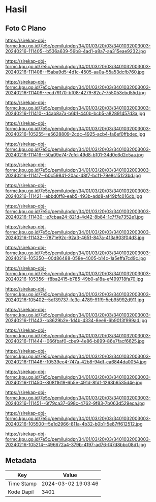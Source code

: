 # Hasil

## Foto C Plano

https://sirekap-obj-formc.kpu.go.id/7e5c/pemilu/pdpr/34/01/03/20/03/3401032003003-20240216-111405--b536a639-59b8-4ad1-a8a7-aa315eae9232.jpg

https://sirekap-obj-formc.kpu.go.id/7e5c/pemilu/pdpr/34/01/03/20/03/3401032003003-20240216-111408--f5aba9d5-4d1c-4505-aa0a-55a53dcfb760.jpg

https://sirekap-obj-formc.kpu.go.id/7e5c/pemilu/pdpr/34/01/03/20/03/3401032003003-20240216-111409--ecd79170-bf08-4279-82c7-755053ebd55d.jpg

https://sirekap-obj-formc.kpu.go.id/7e5c/pemilu/pdpr/34/01/03/20/03/3401032003003-20240216-111410--d4ab8a7a-b6b1-440b-bcb5-a82891457d3a.jpg

https://sirekap-obj-formc.kpu.go.id/7e5c/pemilu/pdpr/34/01/03/20/03/3401032003003-20240216-105255--e5628809-2cdc-4925-acb4-fa6ef0ffbdec.jpg

https://sirekap-obj-formc.kpu.go.id/7e5c/pemilu/pdpr/34/01/03/20/03/3401032003003-20240216-111416--50a09e74-7cfd-49d8-b101-34d0c6d2c5aa.jpg

https://sirekap-obj-formc.kpu.go.id/7e5c/pemilu/pdpr/34/01/03/20/03/3401032003003-20240216-111417--b0c59841-20ac-48f7-bcf1-79e8c15123bd.jpg

https://sirekap-obj-formc.kpu.go.id/7e5c/pemilu/pdpr/34/01/03/20/03/3401032003003-20240216-111421--ebbd0ff8-eab5-493b-add8-af49bfc016cb.jpg

https://sirekap-obj-formc.kpu.go.id/7e5c/pemilu/pdpr/34/01/03/20/03/3401032003003-20240216-111430--e7cbaa24-821d-4d42-8b84-1c7f7e7352e1.jpg

https://sirekap-obj-formc.kpu.go.id/7e5c/pemilu/pdpr/34/01/03/20/03/3401032003003-20240216-111432--7871e92c-92a3-4651-847a-413a903f04d3.jpg

https://sirekap-obj-formc.kpu.go.id/7e5c/pemilu/pdpr/34/01/03/20/03/3401032003003-20240216-105350--00d86488-058e-4005-b14c-1a5effa7cd9c.jpg

https://sirekap-obj-formc.kpu.go.id/7e5c/pemilu/pdpr/34/01/03/20/03/3401032003003-20240216-105356--f8ba2415-b785-49b0-a18a-ef499718fa70.jpg

https://sirekap-obj-formc.kpu.go.id/7e5c/pemilu/pdpr/34/01/03/20/03/3401032003003-20240216-105402--5df39737-fc3c-4789-91f9-5eb95992d911.jpg

https://sirekap-obj-formc.kpu.go.id/7e5c/pemilu/pdpr/34/01/03/20/03/3401032003003-20240216-111443--b8629b2e-1d4b-4334-8ee9-6b9013f999ad.jpg

https://sirekap-obj-formc.kpu.go.id/7e5c/pemilu/pdpr/34/01/03/20/03/3401032003003-20240216-111444--066fbaf0-cbe9-4e86-b899-86e7facf6625.jpg

https://sirekap-obj-formc.kpu.go.id/7e5c/pemilu/pdpr/34/01/03/20/03/3401032003003-20240216-111446--10539ec4-747a-42b8-94df-ca6844da0054.jpg

https://sirekap-obj-formc.kpu.go.id/7e5c/pemilu/pdpr/34/01/03/20/03/3401032003003-20240216-111450--808f1619-6b5e-491d-8fdf-1263b6535d4e.jpg

https://sirekap-obj-formc.kpu.go.id/7e5c/pemilu/pdpr/34/01/03/20/03/3401032003003-20240216-111451--6f79ca37-698c-4762-9f83-7b063d529eca.jpg

https://sirekap-obj-formc.kpu.go.id/7e5c/pemilu/pdpr/34/01/03/20/03/3401032003003-20240216-105500--5e1d2966-811a-4b32-b0b1-5e87ff612512.jpg

https://sirekap-obj-formc.kpu.go.id/7e5c/pemilu/pdpr/34/01/03/20/03/3401032003003-20240216-105214--496672a4-379b-4197-ad76-f47d8bbc08d1.jpg


## Metadata

| Key        | Value               |
| ---------- | ------------------- |
| Time Stamp | 2024-03-02 19:03:46 |
| Kode Dapil | 3401                |



